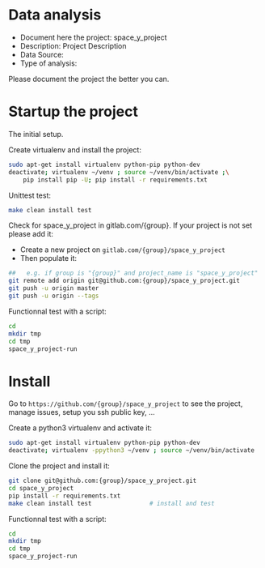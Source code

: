 # Data analysis
- Document here the project: space_y_project
- Description: Project Description
- Data Source:
- Type of analysis:

Please document the project the better you can.

# Startup the project

The initial setup.

Create virtualenv and install the project:
```bash
sudo apt-get install virtualenv python-pip python-dev
deactivate; virtualenv ~/venv ; source ~/venv/bin/activate ;\
    pip install pip -U; pip install -r requirements.txt
```

Unittest test:
```bash
make clean install test
```

Check for space_y_project in gitlab.com/{group}.
If your project is not set please add it:

- Create a new project on `gitlab.com/{group}/space_y_project`
- Then populate it:

```bash
##   e.g. if group is "{group}" and project_name is "space_y_project"
git remote add origin git@github.com:{group}/space_y_project.git
git push -u origin master
git push -u origin --tags
```

Functionnal test with a script:

```bash
cd
mkdir tmp
cd tmp
space_y_project-run
```

# Install

Go to `https://github.com/{group}/space_y_project` to see the project, manage issues,
setup you ssh public key, ...

Create a python3 virtualenv and activate it:

```bash
sudo apt-get install virtualenv python-pip python-dev
deactivate; virtualenv -ppython3 ~/venv ; source ~/venv/bin/activate
```

Clone the project and install it:

```bash
git clone git@github.com:{group}/space_y_project.git
cd space_y_project
pip install -r requirements.txt
make clean install test                # install and test
```
Functionnal test with a script:

```bash
cd
mkdir tmp
cd tmp
space_y_project-run
```
